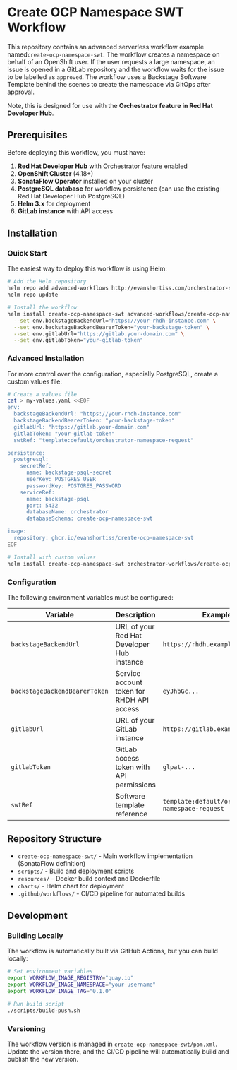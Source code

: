 # Create OCP Namespace SWT Workflow

This repository contains an advanced serverless workflow example named`create-ocp-namespace-swt`. The workflow creates a namespace on behalf of an OpenShift user. If the user requests a large namespace, an issue is opened in a GitLab repository and the workflow waits for the issue to be labelled as `approved`. The workflow uses a Backstage Software Template behind the scenes to create the namespace via GitOps after approval.

Note, this is designed for use with the **Orchestrator feature in Red Hat Developer Hub**.

## Prerequisites

Before deploying this workflow, you must have:

1. **Red Hat Developer Hub** with Orchestrator feature enabled
2. **OpenShift Cluster** (4.18+)
3. **SonataFlow Operator** installed on your cluster
4. **PostgreSQL database** for workflow persistence (can use the existing Red Hat Developer Hub PostgreSQL)
5. **Helm 3.x** for deployment
6. **GitLab instance** with API access

## Installation

### Quick Start

The easiest way to deploy this workflow is using Helm:

```bash
# Add the Helm repository
helm repo add advanced-workflows http://evanshortiss.com/orchestrator-serverless-workflows/
helm repo update

# Install the workflow
helm install create-ocp-namespace-swt advanced-workflows/create-ocp-namespace-swt \
  --set env.backstageBackendUrl="https://your-rhdh-instance.com" \
  --set env.backstageBackendBearerToken="your-backstage-token" \
  --set env.gitlabUrl="https://gitlab.your-domain.com" \
  --set env.gitlabToken="your-gitlab-token"
```

### Advanced Installation

For more control over the configuration, especially PostgreSQL, create a custom values file:

```bash
# Create a values file
cat > my-values.yaml <<EOF
env:
  backstageBackendUrl: "https://your-rhdh-instance.com"
  backstageBackendBearerToken: "your-backstage-token"
  gitlabUrl: "https://gitlab.your-domain.com"
  gitlabToken: "your-gitlab-token"
  swtRef: "template:default/orchestrator-namespace-request"

persistence:
  postgresql:
    secretRef:
      name: backstage-psql-secret
      userKey: POSTGRES_USER
      passwordKey: POSTGRES_PASSWORD
    serviceRef:
      name: backstage-psql
      port: 5432
      databaseName: orchestrator
      databaseSchema: create-ocp-namespace-swt

image:
  repository: ghcr.io/evanshortiss/create-ocp-namespace-swt
EOF

# Install with custom values
helm install create-ocp-namespace-swt orchestrator-workflows/create-ocp-namespace-swt -f my-values.yaml
```

### Configuration

The following environment variables must be configured:

| Variable | Description | Example |
|----------|-------------|---------|
| `backstageBackendUrl` | URL of your Red Hat Developer Hub instance | `https://rhdh.example.com` |
| `backstageBackendBearerToken` | Service account token for RHDH API access | `eyJhbGc...` |
| `gitlabUrl` | URL of your GitLab instance | `https://gitlab.example.com` |
| `gitlabToken` | GitLab access token with API permissions | `glpat-...` |
| `swtRef` | Software template reference | `template:default/orchestrator-namespace-request` |

## Repository Structure

- `create-ocp-namespace-swt/` - Main workflow implementation (SonataFlow definition)
- `scripts/` - Build and deployment scripts
- `resources/` - Docker build context and Dockerfile
- `charts/` - Helm chart for deployment
- `.github/workflows/` - CI/CD pipeline for automated builds

## Development

### Building Locally

The workflow is automatically built via GitHub Actions, but you can build locally:

```bash
# Set environment variables
export WORKFLOW_IMAGE_REGISTRY="quay.io"
export WORKFLOW_IMAGE_NAMESPACE="your-username"
export WORKFLOW_IMAGE_TAG="0.1.0"

# Run build script
./scripts/build-push.sh
```

### Versioning

The workflow version is managed in `create-ocp-namespace-swt/pom.xml`. Update the version there, and the CI/CD pipeline will automatically build and publish the new version.
